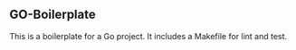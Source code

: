 ## GO-Boilerplate

This is a boilerplate for a Go project. It includes a Makefile for lint and test.


